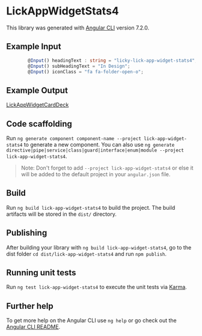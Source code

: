 # LickAppWidgetStats4

This library was generated with [Angular CLI](https://github.com/angular/angular-cli) version 7.2.0.

## Example Input
```ts
        @Input() headingText : string = "licky-lick-app-widget-stats4";
        @Input() subHeadingText = "In Design";
        @Input() iconClass = "fa fa-folder-open-o";

```

## Example Output

[LickAppWidgetCardDeck](https://lick-test.firebaseapp.com/application/stat-widgets)

## Code scaffolding

Run `ng generate component component-name --project lick-app-widget-stats4` to generate a new component. You can also use `ng generate directive|pipe|service|class|guard|interface|enum|module --project lick-app-widget-stats4`.
> Note: Don't forget to add `--project lick-app-widget-stats4` or else it will be added to the default project in your `angular.json` file.

## Build

Run `ng build lick-app-widget-stats4` to build the project. The build artifacts will be stored in the `dist/` directory.

## Publishing

After building your library with `ng build lick-app-widget-stats4`, go to the dist folder `cd dist/lick-app-widget-stats4` and run `npm publish`.

## Running unit tests

Run `ng test lick-app-widget-stats4` to execute the unit tests via [Karma](https://karma-runner.github.io).

## Further help

To get more help on the Angular CLI use `ng help` or go check out the [Angular CLI README](https://github.com/angular/angular-cli/blob/master/README.md).
